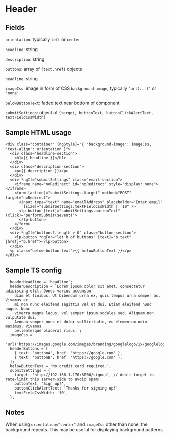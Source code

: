 # Header

## Fields

`orientation`: typically `left` or `center`

`headline`: string

`description`: string

`buttons`: array of `{text,href}` objects

`headline`: string

`imageCss`: image in form of CSS `background-image`, typically `'url(...)'` or `'none'`

`belowButtonText`: faded text near bottom of component

`submitSettings`: object of `{target, buttonText, buttonClickAlertText, textFieldCssWidth}`

## Sample HTML usage

```
<div class="container" [ngStyle]="{ 'background-image': imageCss, 'text-align': orientation }">
  <div class="headline-section">
    <h1>{{ headline }}</h1>
  </div>
  <div class="description-section">
    <p>{{ description }}</p>
  </div>
  <div *ngIf="submitSettings" class="email-section">
    <iframe name="noRedirect" id="noRedirect" style="display: none"></iframe>
    <form [action]="submitSettings.target" method="POST" target="noRedirect">
      <input type="text" name="emailAddress" placeholder="Enter email"
        [size]="submitSettings.textFieldCssWidth || 10" />
      <lp-button [text]="submitSettings.buttonText" (click)="performSubmit($event)">
      </lp-button>
    </form>
  </div>
  <div *ngIf="buttons?.length > 0" class="button-section">
    <lp-button *ngFor="let b of buttons" [text]="b.text" [href]="b.href"></lp-button>
  </div>
  <p class="below-button-text">{{ belowButtonText }}</p>
</div>
```

## Sample TS config

```
  headerHeadline = 'headline';
  headerDescription = `Lorem ipsum dolor sit amet, consectetur adipiscing elit. Donec varius accumsan
    diam et finibus. Ut bibendum urna ex, quis tempus urna semper ac. Vivamus ac
    mi non nunc eleifend sagittis vel ut dui. Etiam eleifend nunc augue. Nunc
    viverra magna lacus, vel semper ipsum sodales sed. Aliquam non vulputate dui.
    Aenean semper nunc et dolor sollicitudin, eu elementum odio maximus. Vivamus
    pellentesque placerat risus.`;
  imageCss =
    "url('https://images.google.com/images/branding/googlelogo/1x/googlelogo_color_272x92dp.png')";
  headerButtons = [
    { text: 'buttonA', href: 'https://google.com' },
    { text: 'buttonB', href: 'https://google.com' },
  ];
  belowButtonText = 'No credit card required.';
  submitSettings = {
    target: 'http://192.168.1.170:8000/signup', // don't forget to rate-limit this server-side to avoid spam!
    buttonText: 'Sign up!',
    buttonClickAlertText: 'Thanks for signing up!',
    textFieldCssWidth: '10',
  };
```

## Notes

When using `orientation="center"` and `imageCss` other than none, the background repeats. This may be useful for displaying background patterns
